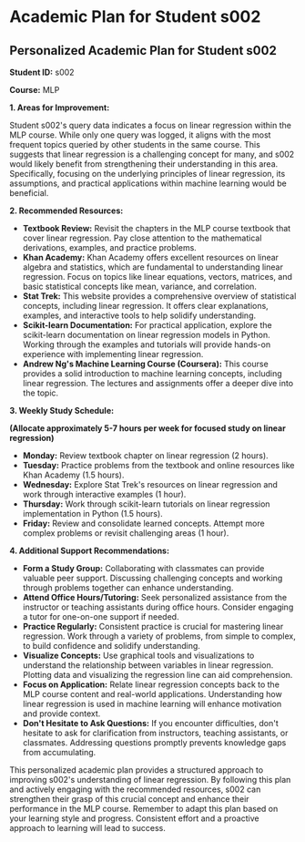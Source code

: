 # Academic Plan for Student s002

## Personalized Academic Plan for Student s002

**Student ID:** s002

**Course:** MLP

**1. Areas for Improvement:**

Student s002's query data indicates a focus on linear regression within the MLP course.  While only one query was logged, it aligns with the most frequent topics queried by other students in the same course. This suggests that linear regression is a challenging concept for many, and s002 would likely benefit from strengthening their understanding in this area.  Specifically, focusing on the underlying principles of linear regression, its assumptions, and practical applications within machine learning would be beneficial.

**2. Recommended Resources:**

* **Textbook Review:** Revisit the chapters in the MLP course textbook that cover linear regression. Pay close attention to the mathematical derivations, examples, and practice problems.
* **Khan Academy:** Khan Academy offers excellent resources on linear algebra and statistics, which are fundamental to understanding linear regression.  Focus on topics like linear equations, vectors, matrices, and basic statistical concepts like mean, variance, and correlation.
* **Stat Trek:** This website provides a comprehensive overview of statistical concepts, including linear regression. It offers clear explanations, examples, and interactive tools to help solidify understanding.
* **Scikit-learn Documentation:**  For practical application, explore the scikit-learn documentation on linear regression models in Python.  Working through the examples and tutorials will provide hands-on experience with implementing linear regression.
* **Andrew Ng's Machine Learning Course (Coursera):** This course provides a solid introduction to machine learning concepts, including linear regression.  The lectures and assignments offer a deeper dive into the topic.


**3. Weekly Study Schedule:**

**(Allocate approximately 5-7 hours per week for focused study on linear regression)**

* **Monday:** Review textbook chapter on linear regression (2 hours).
* **Tuesday:** Practice problems from the textbook and online resources like Khan Academy (1.5 hours).
* **Wednesday:** Explore Stat Trek's resources on linear regression and work through interactive examples (1 hour).
* **Thursday:**  Work through scikit-learn tutorials on linear regression implementation in Python (1.5 hours).
* **Friday:** Review and consolidate learned concepts.  Attempt more complex problems or revisit challenging areas (1 hour).


**4. Additional Support Recommendations:**

* **Form a Study Group:** Collaborating with classmates can provide valuable peer support. Discussing challenging concepts and working through problems together can enhance understanding.
* **Attend Office Hours/Tutoring:** Seek personalized assistance from the instructor or teaching assistants during office hours.  Consider engaging a tutor for one-on-one support if needed.
* **Practice Regularly:** Consistent practice is crucial for mastering linear regression.  Work through a variety of problems, from simple to complex, to build confidence and solidify understanding.
* **Visualize Concepts:** Use graphical tools and visualizations to understand the relationship between variables in linear regression.  Plotting data and visualizing the regression line can aid comprehension.
* **Focus on Application:** Relate linear regression concepts back to the MLP course content and real-world applications.  Understanding how linear regression is used in machine learning will enhance motivation and provide context.
* **Don't Hesitate to Ask Questions:**  If you encounter difficulties, don't hesitate to ask for clarification from instructors, teaching assistants, or classmates.  Addressing questions promptly prevents knowledge gaps from accumulating.


This personalized academic plan provides a structured approach to improving s002's understanding of linear regression. By following this plan and actively engaging with the recommended resources, s002 can strengthen their grasp of this crucial concept and enhance their performance in the MLP course. Remember to adapt this plan based on your learning style and progress. Consistent effort and a proactive approach to learning will lead to success.